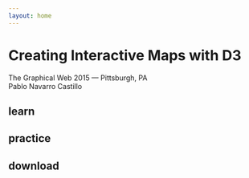 ```yaml
---
layout: home
---
```


<div class="hero">
  <h1>Creating Interactive Maps with D3</h1>
  <p class="leading">The Graphical Web 2015 — Pittsburgh, PA <br>
  Pablo Navarro Castillo
  </p>
</div>


<!-- Contents -->
<div class="main-sections">

  <!-- Learn -->
  <div class="section">
    <h2>learn</h2>
  </div>

  <!-- Practice -->
  <div class="section">
    <h2>practice</h2>
  </div>

  <!-- Fork -->
  <div class="section">
    <h2>download</h2>
  </div>
</div>
